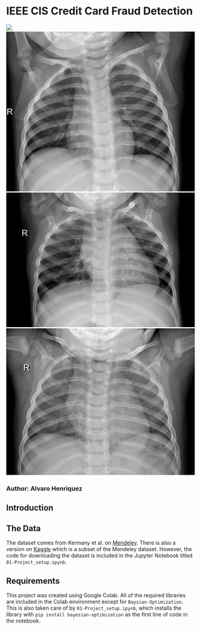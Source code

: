 # IEEE CIS Credit Card Fraud Detection
<img src="file://sample_img/NORMAL-179015-0001.jpeg" width="240" hight="240">![chest-x-ray-02](sample_img/NORMAL-183773-0001.jpeg)![chest-x-ray-02](sample_img/NORMAL-202916-0003.jpeg)![chest-x-ray-02](sample_img/NORMAL-87870-0001.jpeg)
### Author: Alvaro Henriquez
## Introduction


## The Data
The dataset comes from Kermany et al. on [Mendeley](https://data.mendeley.com/datasets/rscbjbr9sj/3). There is also a version on [Kaggle](https://www.kaggle.com/paultimothymooney/chest-xray-pneumonia) which is a subset of the Mendeley dataset. However, the code for downloading the dataset is included in the Jupyter Notebook titled `01-Project_setup.ipynb`.

## Requirements
This project was created using Google Colab. All of the required libraries are included in the Colab environment except for `Baysian-Optimization`. This is also taken care of by `01-Project_setup.ipynb`, which installs the library with `pip install bayesian-optimization` as the first line of code in the notebook.

